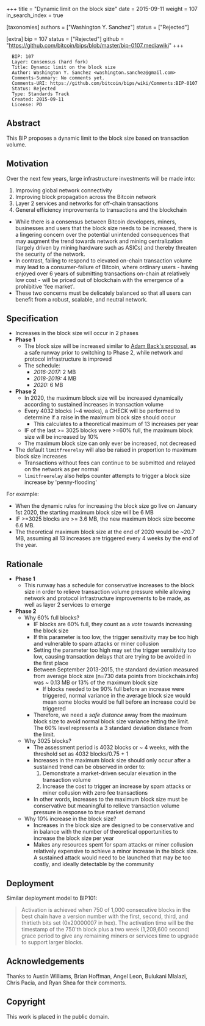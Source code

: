 +++
title = "Dynamic limit on the block size"
date = 2015-09-11
weight = 107
in_search_index = true

[taxonomies]
authors = ["Washington Y. Sanchez"]
status = ["Rejected"]

[extra]
bip = 107
status = ["Rejected"]
github = "https://github.com/bitcoin/bips/blob/master/bip-0107.mediawiki"
+++

``` 
  BIP: 107
  Layer: Consensus (hard fork)
  Title: Dynamic limit on the block size
  Author: Washington Y. Sanchez <washington.sanchez@gmail.com>
  Comments-Summary: No comments yet.
  Comments-URI: https://github.com/bitcoin/bips/wiki/Comments:BIP-0107
  Status: Rejected
  Type: Standards Track
  Created: 2015-09-11
  License: PD
```

## Abstract

This BIP proposes a dynamic limit to the block size based on transaction
volume.

## Motivation

Over the next few years, large infrastructure investments will be made
into:

1.  Improving global network connectivity
2.  Improving block propagation across the Bitcoin network
3.  Layer 2 services and networks for off-chain transactions
4.  General efficiency improvements to transactions and the blockchain

<!-- end list -->

  - While there is a consensus between Bitcoin developers, miners,
    businesses and users that the block size needs to be increased,
    there is a lingering concern over the potential unintended
    consequences that may augment the trend towards network and mining
    centralization (largely driven by mining hardware such as ASICs) and
    thereby threaten the security of the network.
  - In contrast, failing to respond to elevated on-chain transaction
    volume may lead to a consumer-failure of Bitcoin, where ordinary
    users - having enjoyed over 6 years of submitting transactions
    on-chain at relatively low cost - will be priced out of blockchain
    with the emergence of a prohibitive 'fee market'.
  - These two concerns must be delicately balanced so that all users can
    benefit from a robust, scalable, and neutral network.

## Specification

  - Increases in the block size will occur in 2 phases
  - **Phase 1**
      - The block size will be increased similar to [Adam Back's
        proposal](https://twitter.com/adam3us/status/636410827969421312 "wikilink"),
        as a safe runway prior to switching to Phase 2, while network
        and protocol infrastructure is improved
      - The schedule:
          - *2016-2017:* 2 MB
          - *2018-2019:* 4 MB
          - *2020:* 6 MB
  - **Phase 2**
      - In 2020, the maximum block size will be increased dynamically
        according to sustained increases in transaction volume
      - Every 4032 blocks (\~4 weeks), a CHECK will be performed to
        determine if a raise in the maximum block size should occur
          - This calculates to a theoretical maximum of 13 increases per
            year
      - IF of the last \>= 3025 blocks were \>=60% full, the maximum
        block size will be increased by 10%
      - The maximum block size can only ever be increased, not decreased
  - The default `limitfreerelay` will also be raised in proportion to
    maximum block size increases
      - Transactions without fees can continue to be submitted and
        relayed on the network as per normal
      - `limitfreerelay` also helps counter attempts to trigger a block
        size increase by 'penny-flooding'

For example:

  - When the dynamic rules for increasing the block size go live on
    January 1st 2020, the starting maximum block size will be 6 MB
  - IF \>=3025 blocks are \>= 3.6 MB, the new maximum block size become
    6.6 MB.
  - The theoretical maximum block size at the end of 2020 would be
    \~20.7 MB, assuming all 13 increases are triggered every 4 weeks by
    the end of the year.

## Rationale

  - **Phase 1**
      - This runway has a schedule for conservative increases to the
        block size in order to relieve transaction volume pressure while
        allowing network and protocol infrastructure improvements to be
        made, as well as layer 2 services to emerge
  - **Phase 2**
      - Why 60% full blocks?
          - IF blocks are 60% full, they count as a *vote* towards
            increasing the block size
          - If this parameter is too low, the trigger sensitivity may be
            too high and vulnerable to spam attacks or miner collusion
          - Setting the parameter too high may set the trigger
            sensitivity too low, causing transaction delays that are
            trying to be avoided in the first place
          - Between September 2013-2015, the standard deviation measured
            from average block size (n=730 data points from
            blockchain.info) was \~ 0.13 MB or 13% of the maximum block
            size
              - If blocks needed to be 90% full before an increase were
                triggered, normal variance in the average block size
                would mean some blocks would be full before an increase
                could be triggered
          - Therefore, we need a *safe distance* away from the maximum
            block size to avoid normal block size variance hitting the
            limit. The 60% level represents a 3 standard deviation
            distance from the limit.
      - Why 3025 blocks?
          - The assessment period is 4032 blocks or \~ 4 weeks, with the
            threshold set as 4032 blocks/0.75 + 1
          - Increases in the maximum block size should only occur after
            a sustained trend can be observed in order to:
            1.  Demonstrate a market-driven secular elevation in the
                transaction volume
            2.  Increase the cost to trigger an increase by spam attacks
                or miner collusion with zero fee transactions
          - In other words, increases to the maximum block size must be
            conservative but meaningful to relieve transaction volume
            pressure in response to true market demand
      - Why 10% increase in the block size?
          - Increases in the block size are designed to be conservative
            and in balance with the number of theoretical opportunities
            to increase the block size per year
          - Makes any resources spent for spam attacks or miner
            collusion relatively expensive to achieve a minor increase
            in the block size. A sustained attack would need to be
            launched that may be too costly, and ideally detectable by
            the community

## Deployment

Similar deployment model to BIP101:

> Activation is achieved when 750 of 1,000 consecutive blocks in the
> best chain have a version number with the first, second, third, and
> thirtieth bits set (0x20000007 in hex). The activation time will be
> the timestamp of the 750'th block plus a two week (1,209,600 second)
> grace period to give any remaining miners or services time to upgrade
> to support larger blocks.

## Acknowledgements

Thanks to Austin Williams, Brian Hoffman, Angel Leon, Bulukani Mlalazi,
Chris Pacia, and Ryan Shea for their comments.

## Copyright

This work is placed in the public domain.
